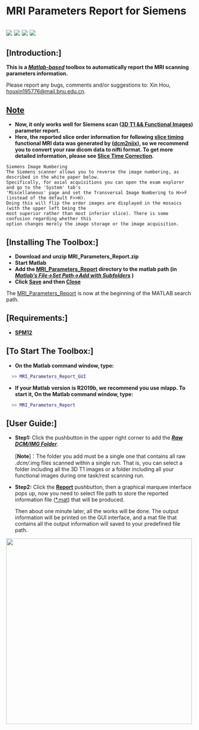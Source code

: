 # MRI Parameters Report for Siemens


![](https://img.shields.io/badge/version-v1.0-brightgreen.svg)
![](https://img.shields.io/badge/release-2019/11/22-green.svg)
![](https://img.shields.io/badge/updata-2020/01/02-orange.svg)
![](https://img.shields.io/badge/licese-GPLV3.0-blue.svg)
------

## [Introduction:]
**This is a ***[Matlab-based]()*** toolbox to automatically report the MRI scanning parameters information.**

Please report any bugs, comments and/or suggestions to: Xin Hou, [houxin195776@mail.bnu.edu.cn]().

## [Note]()
- **Now, it only works well for Siemens scan ([3D T1 && Functional Images]()) parameter report.**
- **Here, the reported slice order information for following [slice timing]() functional MRI data was generated by ([dcm2niix](https://github.com/rordenlab/dcm2niix)), so we recommend you to convert your raw dicom data to nifti format. To get more detailed information, please see [Slice Time Correction](https://www.mccauslandcenter.sc.edu/crnl/tools/stc).**

```
Siemens Image Numbering
The Siemens scanner allows you to reverse the image numbering, as described in the white paper below. 
Specifically, for axial acquisitions you can open the exam explorer and go to the 'System' tab's 
'Miscellaneous' page and set the Transversal Image Numbering to H>>F (instead of the default F>>H). 
Doing this will flip the order images are displayed in the mosaics (with the upper left being the 
most superior rather than most inferior slice). There is some confusion regarding whether this 
option changes merely the image storage or the image acquisition.
```

## [Installing The Toolbox:]

- **Download and unzip MRI_Parameters_Report.zip**
- **Start Matlab**
- **Add the [MRI_Parameters_Report]() directory to the matlab path (in [*Matlab’s File->Set Path->Add with Subfolders*]() )**
- **Click [Save]() and then [Close]()**

The [MRI_Parameters_Report]() is now at the beginning of the MATLAB search path.
## [Requirements:]

- [**SPM12**](https://www.fil.ion.ucl.ac.uk/spm/software/spm12/)

## [To Start The Toolbox:]

- **On the Matlab command window, type:**
``` matlab
  >> MRI_Parameters_Report_GUI
```

- **If your Matlab version is R2019b, we recommend you use mlapp. To start it, On the Matlab command window, type:** 
``` matlab
  >> MRI_Parameters_Report
```
## [User Guide:]
- **Step1:** Click the pushbutton in the upper right corner to add the [***Raw DCM/IMG Folder***]().

  [**Note**]：The folder you add must be a single one that contains all raw *.dcm/*.img files scanned within a single run. That is, you can select a folder including all the 3D T1 images or a folder including all your functional images during one task/rest scanning run.

- **Step2:** Click the [**Report**]() pushbutton, then a graphical marquee interface pops up, now you need to select file path to store the reported information file ([*.mat]()) that will be produced. 

  Then about one minute later, all the works will be done. The output information will be printed on the GUI interface, and a mat file that contains all the output information will saved to your predefined file path.


<img src="https://uploader.shimo.im/f/cr1OM7G8ROMpSVuR.png!thumbnail" width="500" />
